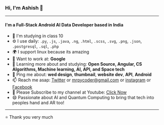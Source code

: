 ### Hi, I'm Ashish 👋
---

#### I'm a Full-Stack Android AI Data Developer based in India

- 🏢 I'm  studying in class 10
- ⚙️ I use daily: `.py`, `.js`, `.java`, `.ng`, `.html`, `.scss`, `.svg`, `.png`, `.json`, `.postgresql`, `.sql`, `.php`
- 🌍 I support linux because its amazing
- 💅 Want to work at: **Google**
- 🌱 Learning more about and studying: **Open Source, Angular, CS Algorithms, Machine learning, AI, API, and Space tech**
- 💬 Ping me about: **wed design**, **thumbnail**, **website dev**, **API**, **Android**
- 📫 Reach me asap: <a href="https://twitter.com/imdigitalashish/">Twitter</a> or mrpycoder@gmail.com or <a href="https://instagram.com/imdigitalashish/">instagram</a> or <a href="https://facebook.com/imdigitalashish/">Facebook</a> 
- 💜 Please Subscribe to my channel at Youtube: <a href="https://www.youtube.com/channel/UCRFntf3WYwAwcOFPN_SMuew"> Click Now </a> 
- 😄 Passionate about AI and Quantum Computing to bring that tech into peoples hand and AR too!



---

⭐️ Thank you very much
